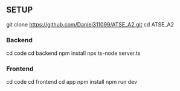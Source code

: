 ## SETUP
git clone https://github.com/Daniel311099/ATSE_A2.git
cd ATSE_A2

### Backend
cd code
cd backend
npm install
npx ts-node server.ts

### Frontend
cd code
cd frontend
cd app
npm install
npm run dev